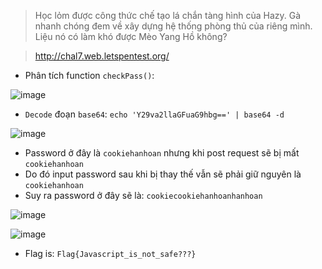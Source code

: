 > Học lỏm được công thức chế tạo lá chắn tàng hình của Hazy. Gà nhanh chóng đem về xây dựng hệ thống phòng thủ của riêng mình. Liệu nó có làm khó được Mèo Yang Hồ không?




> http://chal7.web.letspentest.org/ 



* Phân tích function `checkPass()`:


![image](https://user-images.githubusercontent.com/68783065/140498011-a6494f1a-195d-492b-a301-6ccc6caf6332.png)


  * `Decode` đoạn `base64`: `echo 'Y29va2llaGFuaG9hbg==' | base64 -d `


![image](https://user-images.githubusercontent.com/68783065/140499045-eb76bdef-ff63-41ac-85d1-2af86967806c.png)



  * Password ở đây là `cookiehanhoan` nhưng khi post request sẽ bị mất `cookiehanhoan`
  * Do đó input password sau khi bị thay thế vẫn sẽ phải giữ nguyên là `cookiehanhoan`
  * Suy ra password ở đây sẽ là: `cookiecookiehanhoanhanhoan`


![image](https://user-images.githubusercontent.com/68783065/140498595-e0168af0-53f7-487c-a50b-36126518aefb.png)



![image](https://user-images.githubusercontent.com/68783065/140498640-672c752c-fbed-4bd3-8c40-ba55cef355cf.png)



* Flag is: `Flag{Javascript_is_not_safe???}`
